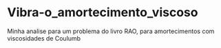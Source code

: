 # Vibra-o_amortecimento_viscoso
Minha analise para um problema do livro RAO, para amortecimentos com viscosidades de Coulumb
